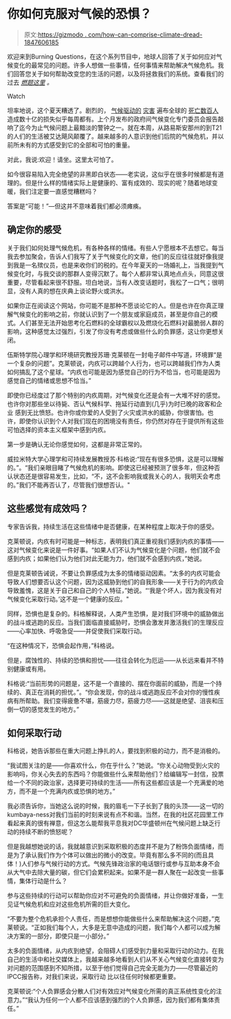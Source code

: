 # 你如何克服对气候的恐惧？

> 原文:[https://gizmodo . com/how-can-comprise-climate-dread-1847606185](https://gizmodo.com/how-can-you-overcome-climate-dread-1847606185)

欢迎来到Burning Questions，在这个系列节目中，地球人回答了关于如何应对气候变化的最常见的问题。许多人想做一些事情，任何事情来帮助解决气候危机。我们回答您关于如何帮助改变您的生活的问题，以及将拯救我们的系统。查看我们的过去 [*燃题这里*](https://gizmodo.com/earther/earther-originals/burning-questions) *。*

Watch

坦率地说，这个夏天糟透了。剧烈的， [气候驱动的](https://gizmodo.com/satellite-images-reveal-greece-s-hell-on-earth-1847480916) [灾害](https://gizmodo.com/a-stifling-new-heat-wave-is-baking-the-u-s-1847372144) 遍布全球的 [死亡数百人](https://gizmodo.com/the-worst-european-floods-in-100-years-have-left-120-de-1847306704) 造成数十亿的损失似乎每周都有。上个月发布的政府间气候变化专门委员会报告敲响了迄今为止气候问题上最黯淡的警钟之一。就在本周，从路易斯安那州的到T21的人们的生活被艾达飓风颠覆了。越来越多的人意识到他们后院的气候危机，并以前所未有的方式感受到它的全部和可怕的重量。 

对此，我说:欢迎！请坐。这里太可怕了。

如今很容易陷入完全绝望的非黑即白状态——老实说，这似乎在很多时候都是有道理的。但是什么样的情绪实际上是健康的、富有成效的、现实的呢？随着地球变暖，我们注定要一直感觉糟糕吗？

答案是“可能！”—但这并不意味着我们都必须瘫痪。

## **确定你的感受**

关于我们如何处理气候危机，有各种各样的情绪。有些人宁愿根本不去想它。每当我去参加聚会，告诉人们我写了关于气候变化的文章，他们的反应往往就好像我提到我是一名殡仪员，也是来收你们的税的。在今年夏天的一场婚礼上，当我提到气候变化时，与我交谈的那群人变得沉默了。每个人都非常认真地点点头，同意这很重要，尽管看起来很不舒服。坦白地说，当有人改变话题时，我松了一口气；很明显，没有人真的想在庆典上谈论野火或洪水。

如果你正在阅读这个网站，你可能不是那种不愿谈论它的人。但是也许在你真正理解气候变化的影响之前，你就认识到了一个朋友或家庭成员，甚至是你自己的模式。人们甚至无法开始思考化石燃料的全球霸权以及燃烧化石燃料对最脆弱人群的影响，这种感觉太过强烈，引发了你没有考虑或做些什么的负罪感，这让你更想关闭。

伍斯特学院心理学和环境研究教授苏珊·克莱顿在一封电子邮件中写道，环境罪“是一个复杂的问题”。克莱顿说，内疚可以跨越个人行为，也可以跨越我们作为人类如何搞乱了这个星球。“内疚也可能是因为感觉自己的行为不恰当，也可能是因为感觉自己的情绪或思想不恰当。”

即使你已经度过了那个特别的内疚周期，对气候变化还是会有一大堆不好的感觉。也许你对那些坐以待毙、否认气候科学、拖延行动直到(几乎)为时已晚的政客和企业 感到无比愤怒。也许你或你爱的人受到了火灾或洪水的威胁，你很害怕。也许，即使你认识到个人对我们现在的困境没有责任，你仍然对存在于提供所有这些可怕选择的资本主义框架中感到内疚。

第一步是确认无论你感觉如何，这都是非常正常的。

威拉米特大学心理学和可持续发展教授苏·科格说:“现在有很多恐惧，这是可以理解的。”。“我们亲眼目睹了气候危机的影响。即使这已经被预测了很多年，但这种否认状态还是很容易发生，比如，“不，这不会影响我或我关心的人，我明天会考虑的。”我们不能再否认了，尽管我们很想否认。"

## 这些感觉有成效吗？

专家告诉我，持续生活在这些情绪中是否健康，在某种程度上取决于你的感受。

克莱顿说，内疚有时可能是一种标志，表明我们真正重视我们感到内疚的事情——这对气候变化来说是一件好事。“如果人们不认为气候变化是个问题，他们就不会感到内疚；如果他们认为他们对此无能为力，他们就不会感到内疚，”她说。

但是克莱顿告诫说，不要让负罪感成为太多的情绪驱动因素。“太多的内疚可能会导致人们想要否认这个问题，因为这威胁到他们的自我形象——关于行为的内疚会导致羞愧，这是关于自己和自己的个人特征，”她说。“‘我是个坏人，因为我没有对气候变化采取行动。’这不是一个健康的反应。"

同样，恐惧也是复杂的。科格解释说，人类产生恐惧，是对我们环境中的威胁做出的战斗或逃跑的反应。当我们面临直接威胁时，恐惧会激发并激活我们的生理反应——心率加快、呼吸急促——并促使我们采取行动。

“在这种情况下，恐惧会起作用，”科格说。

但是，腐蚀性的、持续的恐惧和担忧——往往会转化为厄运——从长远来看并不特别健康或有用。

科格说:“当前形势的问题是，这不是一个直接的、摆在你面前的威胁，而是一个持续的、真正在消耗的担忧。”。“你会发现，你的战斗或逃跑反应不会对你的慢性疾病有所帮助。我们变得疲惫不堪，筋疲力尽，筋疲力尽——这就是绝望、沮丧和压倒一切的感觉发生的地方。”

## **如何采取行动**

科格说，她告诉那些在重大问题上挣扎的人，要找到积极的动力，而不是消极的。

“我试图关注的是——你喜欢什么，你在乎什么？”她说。“你关心动物受到火灾的影响吗，你关心失去的东西吗？你能做些什么来帮助他们？给编辑写一封信，投票给一个不同的政治家，选择更可持续的生活——所有这些都应该是一个充满爱的地方，而不是一个充满内疚或恐惧的地方。”

我必须告诉你，当她这么说的时候，我的眉毛一下子长到了我的头顶——这一切的kumbaya-ness对我们当前的时刻来说有点不和谐。当然，在我的社区花园里工作看起来真的很有禅意，但这怎么能帮我平息我对DC华盛顿州在气候问题上缺乏行动的持续不断的愤怒呢？

但是我越想她说的话，我就越意识到采取积极的态度并不是为了粉饰负面情绪，而是为了承认我们作为个体可以做出的微小的改变。毕竟有那么多不同的(而且具体！)人们参与气候行动的方式。气候先锋政治家的电话银行或参与互助本身不会从大气中去除大量的碳，但它们会累积起来。如果不是一群人聚在一起改变一些事情，集体行动是什么？

参与这些持续的行动可以帮助你应对不可避免的负面情绪，并让你做好准备，一生见证气候危机和应对这些危机所需的巨大变化。

“不要为整个危机承担个人责任，而是想想你能做些什么来帮助解决这个问题，”克莱顿说。“正如我们每个人，大多是无意中造成的问题，我们每个人都可以成为解决方案的一部分，即使只是一小部分。”

太多的负面情绪，从内疚到绝望，会阻碍人们感受到力量和采取行动的动力。在我自己的生活中和社交媒体上，我越来越多地看到人们从不关心气候变化直接转变为对问题的范围感到不知所措，以至于他们觉得自己完全无能为力——尽管最近的IPCC报告称，对我们来说，采取行动 比以往任何时候都更重要。

克莱顿说:“个人负罪感会分散人们对有效应对气候变化所需的真正系统性变化的注意力。”“我认为任何一个人都不应该感到强烈的个人负罪感，因为我们都有集体责任。”